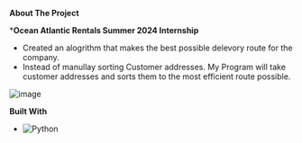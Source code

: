 **About The Project**

***Ocean Atlantic Rentals Summer 2024 Internship**

* Created an alogrithm that makes the best possible delevory route for the company.
* Instead of manullay sorting Customer addresses. My Program will take customer addresses and sorts them to the most efficient route possible.

![image](https://github.com/JakeClapper/Routing-Algorithm/assets/88346685/e2c68590-47cc-45e5-b60c-8981d2ef3914)





**Built With**


* ![Python](https://img.shields.io/badge/Python-3776AB?style=for-the-badge&logo=python&logoColor=white)
